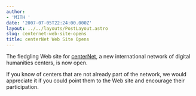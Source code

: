 ```yaml
---
author:
- 'MITH '
date: '2007-07-05T22:24:00.000Z'
layout: ../../layouts/PostLayout.astro
slug: centernet-web-site-opens
title: centerNet Web Site Opens
---
```


The fledgling Web site for [centerNet](http://www.digitalhumanities.org/centernet/), a new international network of digital humanities centers, is now open.

If you know of centers that are not already part of the network, we would appreciate it if you could point them to the Web site and encourage their participation.
